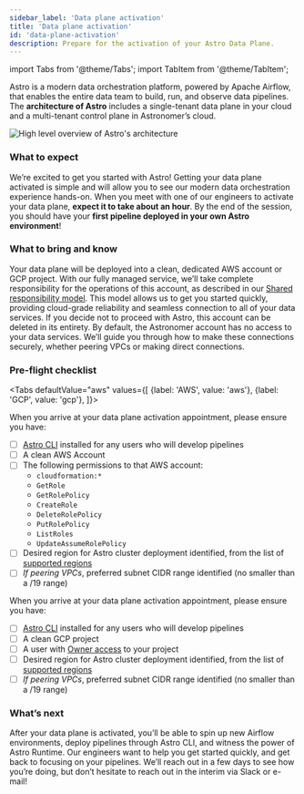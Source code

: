```yaml
---
sidebar_label: 'Data plane activation'
title: 'Data plane activation'
id: 'data-plane-activation'
description: Prepare for the activation of your Astro Data Plane.
---
```


import Tabs from '@theme/Tabs';
import TabItem from '@theme/TabItem';


Astro is a modern data orchestration platform, powered by Apache Airflow, that enables the entire data team to build, run, and observe data pipelines. The **architecture of Astro** includes a single-tenant data plane in your cloud and a multi-tenant control plane in Astronomer’s cloud.

<div class="text--center">
  <img src="/img/docs/architecture-overview.png" alt="High level overview of Astro's architecture" />
</div>

### What to expect

We’re excited to get you started with Astro! Getting your data plane activated is simple and will allow you to see our modern data orchestration experience hands-on.
When you meet with one of our engineers to activate your data plane, **expect it to take about an hour**. By the end of the session, you should have your **first pipeline deployed in your own Astro environment**!

### What to bring and know

Your data plane will be deployed into a clean, dedicated AWS account or GCP project. With our fully managed service, we’ll take complete responsibility for the operations of this account, as described in our [Shared responsibility model](shared-responsibility-model.md).
This model allows us to get you started quickly, providing cloud-grade reliability and seamless connection to all of your data services. If you decide not to proceed with Astro, this account can be deleted in its entirety.
By default, the Astronomer account has no access to your data services. We’ll guide you through how to make these connections securely, whether peering VPCs or making direct connections.

### Pre-flight checklist

<Tabs
    defaultValue="aws"
    values={[
        {label: 'AWS', value: 'aws'},
        {label: 'GCP', value: 'gcp'},
    ]}>
<TabItem value="aws">

When you arrive at your data plane activation appointment, please ensure you have:
- [ ] [Astro CLI](cli/get-started.md) installed for any users who will develop pipelines
- [ ] A clean AWS Account
- [ ] The following permissions to that AWS account:
  - `cloudformation:*`
  - `GetRole`
  - `GetRolePolicy`
  - `CreateRole`
  - `DeleteRolePolicy`
  - `PutRolePolicy`
  - `ListRoles`
  - `UpdateAssumeRolePolicy`
- [ ] Desired region for Astro cluster deployment identified, from the list of [supported regions](resource-reference-aws.md#aws-region)
- [ ] _If peering VPCs_, preferred subnet CIDR range identified (no smaller than a /19 range)

</TabItem>
<TabItem value="gcp">

When you arrive at your data plane activation appointment, please ensure you have:
- [ ] [Astro CLI](cli/get-started.md) installed for any users who will develop pipelines
- [ ] A clean GCP project
- [ ] A user with [Owner access](https://cloud.google.com/iam/docs/understanding-roles#basic-definitions) to your project
- [ ] Desired region for Astro cluster deployment identified, from the list of [supported regions](resource-reference-gcp.md#gcp-region)
- [ ] _If peering VPCs_, preferred subnet CIDR range identified (no smaller than a /19 range)

</TabItem>
</Tabs>

### What’s next
After your data plane is activated, you’ll be able to spin up new Airflow environments, deploy pipelines through Astro CLI, and witness the power of Astro Runtime.
Our engineers want to help you get started quickly, and get back to focusing on your pipelines. We’ll reach out in a few days to see how you’re doing, but don’t hesitate to reach out in the interim via Slack or e-mail!

